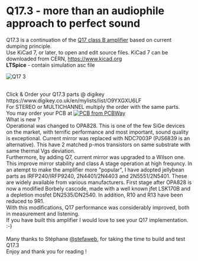 # Q17.3 - more than an audiophile approach to perfect sound

Q17.3 is a continuation of the <a href="https://github.com/tiberiuvicol/Q17-audiophile-amplifier">Q17 class B amplifier</a> based on current dumping principle.<br>
Use KiCad 7, or later, to open and edit source files.  KiCad 7 can be downloaded from CERN, https://www.kicad.org<br>
<b>LTSpice</b> - contain simulation asc file<br>

![Q17 3](https://github.com/tiberiuvicol/Q17.3/assets/22703498/c33cf50d-2c76-4c90-9847-e79272e3e053)

<br>
Click & Order your Q17.3 parts @ digikey https://www.digikey.co.uk/en/mylists/list/O9YXGXU6LF <br>
For STEREO or MULTICHANNEL multiply the order with the same parts. <br>
You may order your PCB at 
<a href="https://www.pcbway.com/project/shareproject/Q17_3_more_than_an_audiophile_approach_5a49a5dd.html"><img src="https://www.pcbway.com/project/img/images/frompcbway-1220.png" alt="PCB from PCBWay" /></a>
<br>
What is new ? <br>
Operational was changed to OPA828. This is one of the few SiGe devices on the market, with terrific performance and most important, sound quality is exceptional.
Current mirror was replaced with NDC7003P (PJS6839 is an alternative). This have 2 matched p-mos transistors on same substrate with same thermal Vgs deviation.<br>
Furthermore, by adding Q7, current mirror was upgraded to a Wilson one. This improve mirror stability and class A stage operation at high frequncy.
In an atempt to make the amplifier more "popular", I have adopted jellybean parts as IRFP240/IRFP9240, 2N4401/2N4403 and 2N5551/2N5401. These are widely available from various manufacturers.
First stage after OPA828 is now a modified Borbely cascode, made with a well known jfet LSK170B and a depletion mosfet DN2535/DN2540. 
In addition, R10 and R13 have been reduced to 9R1.<br>
With this modifications, Q17 performance was considerably improved, both in measurement and listening.
<br>
If you have built this amplifier I would love to see your Q17 implementation. :-) <br>
<br>
Many thanks to Stéphane <a href="https://github.com/stefaweb/Q17-Amplifier">@stefaweb</a>, for taking the time to build and test Q17.3 <br>
Enjoy and thank you for reading !
